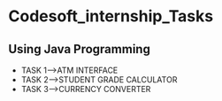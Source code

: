 # Codesoft_internship_Tasks
 Using Java Programming
 -------------------------------------------
* TASK 1-->ATM INTERFACE
* TASK 2-->STUDENT GRADE CALCULATOR
* TASK 3-->CURRENCY CONVERTER
